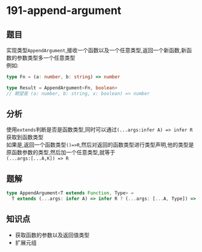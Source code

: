 # 191-append-argument
## 题目
实现类型`AppendArgument`,接收一个函数以及一个任意类型,返回一个新函数,新函数的参数类型多一个任意类型  
例如:
```ts
type Fn = (a: number, b: string) => number

type Result = AppendArgument<Fn, boolean> 
// 期望是 (a: number, b: string, x: boolean) => number
```
## 分析
使用`extends`判断是否是函数类型,同时可以通过`(...args:infer A) => infer R`获取到函数类型  
如果是,返回一个函数类型`()=>R`,然后对返回的函数类型进行类型声明,他的类型是原函数参数的类型,然后加一个任意类型,就等于  
`(...args:[...A,K]) => R`
## 题解
```ts
type AppendArgument<T extends Function, Type> =
  T extends (...args: infer A) => infer R ? (...args: [...A, Type]) => R : never;
```
## 知识点
- 获取函数的参数以及返回值类型
- 扩展元组
